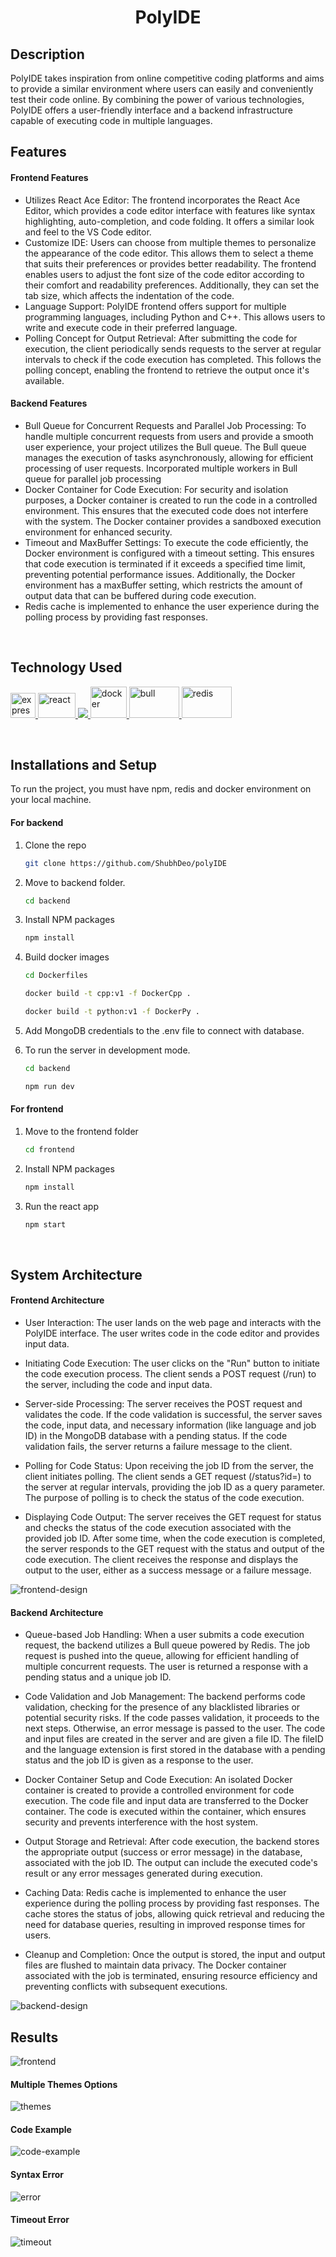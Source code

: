 <h1 align="center">PolyIDE</h1>

<!-- description -->
## Description

PolyIDE takes inspiration from online competitive coding platforms and aims to provide a similar environment where users can easily and conveniently test their code online. By combining the power of various technologies, PolyIDE offers a user-friendly interface and a backend infrastructure capable of executing code in multiple languages.
<br />

<!-- Features -->
## Features

#### Frontend Features
- Utilizes React Ace Editor: The frontend incorporates the React Ace Editor, which provides a code editor interface with features like syntax highlighting, auto-completion, and code folding. It offers a similar look and feel to the VS Code editor.
- Customize IDE: Users can choose from multiple themes to personalize the appearance of the code editor. This allows them to select a theme that suits their preferences or provides better readability. The frontend enables users to adjust the font size of the code editor according to their comfort and readability preferences. Additionally, they can set the tab size, which affects the indentation of the code.
- Language Support: PolyIDE frontend offers support for multiple programming languages, including Python and C++. This allows users to write and execute code in their preferred language.
- Polling Concept for Output Retrieval: After submitting the code for execution, the client periodically sends requests to the server at regular intervals to check if the code execution has completed. This follows the polling concept, enabling the frontend to retrieve the output once it's available.

#### Backend Features

 - Bull Queue for Concurrent Requests and Parallel Job Processing: 
 To handle multiple concurrent requests from users and provide a smooth user experience, your project utilizes the Bull queue. The Bull queue manages the execution of tasks asynchronously, allowing for efficient processing of user requests. Incorporated multiple workers in Bull queue for parallel job processing
 - Docker Container for Code Execution: For security and isolation purposes, a Docker container is created to run the code in a controlled environment. This ensures that the executed code does not interfere with the system. The Docker container provides a sandboxed execution environment for enhanced security.
 - Timeout and MaxBuffer Settings: To execute the code efficiently, the Docker environment is configured with a timeout setting. This ensures that code execution is terminated if it exceeds a specified time limit, preventing potential performance issues. Additionally, the Docker environment has a maxBuffer setting, which restricts the amount of output data that can be buffered during code execution.
 -  Redis cache is implemented to enhance the user experience during the polling process by providing fast responses.
<br />

<!-- Tech Used -->
## Technology Used
<a href="https://expressjs.com" target="_blank"> <img src="https://www.vectorlogo.zone/logos/expressjs/expressjs-ar21.svg" alt="express" height="40"/> </a><a href="https://reactjs.org/" target="_blank"> <img src="https://upload.wikimedia.org/wikipedia/commons/a/a7/React-icon.svg" alt="react" width="60" height="40"/> </a><a href="https://nodejs.org" target="_blank"> <img src="https://img.icons8.com/color/48/000000/nodejs.png"/> </a>
<a href="https://www.docker.com/" target="_blank"> <img src="https://www.docker.com/sites/default/files/d8/styles/role_icon/public/2019-07/Moby-logo.png?itok=sYH_JEaJ" alt="docker" width="58" height="50"/> </a>
<a href="https://www.npmjs.com/package/bull" target="_blank">
   <img src="https://raw.githubusercontent.com/OptimalBits/bull/e4e64572a3ad259d9cb90d5dec81e8565eeadca1/support/logo%402x.png" alt="bull" width="80" height="50" />
</a>
<a href="https://redis.io" target="_blank">
   <img src="https://miro.medium.com/v2/resize:fit:1400/1*Jed-UVwaIqf16oq5f8ATDQ.png" alt="redis" width="80" height="50" />
</a>

<br />

<!-- Installations and Setup -->
## Installations and Setup

To run the project, you must have npm, redis and docker environment
on your local machine.

#### For backend

1. Clone the repo
   ```sh
   git clone https://github.com/ShubhDeo/polyIDE
   ```
2. Move to backend folder.
   ```sh
   cd backend
   ```
3. Install NPM packages
   ```sh
   npm install
   ```
4. Build docker images
   ```sh
   cd Dockerfiles
   ```
   ```sh
   docker build -t cpp:v1 -f DockerCpp .
   ```
   ```sh
   docker build -t python:v1 -f DockerPy .
   ```
5. Add MongoDB credentials to the .env file to connect with database. 

6. To run the server in development mode.
   ```sh
   cd backend
   ```
   ```sh
   npm run dev
   ```

#### For frontend

1. Move to the frontend folder
   ```sh
   cd frontend
   ```
2. Install NPM packages
   ```sh
   npm install
   ```
3. Run the react app
   ```sh
   npm start
   ```
<br />

<!-- design architecture -->
## System Architecture

#### Frontend Architecture

- User Interaction:
        The user lands on the web page and interacts with the PolyIDE interface.
        The user writes code in the code editor and provides input data.

- Initiating Code Execution:
The user clicks on the "Run" button to initiate the code execution process.
The client sends a POST request (/run) to the server, including the code and input data.

- Server-side Processing:
The server receives the POST request and validates the code.
If the code validation is successful, the server saves the code, input data, and necessary information (like language and job ID) in the MongoDB database with a pending status.
If the code validation fails, the server returns a failure message to the client.

- Polling for Code Status:
Upon receiving the job ID from the server, the client initiates polling.
The client sends a GET request (/status?id=) to the server at regular intervals, providing the job ID as a query parameter.
The purpose of polling is to check the status of the code execution.

- Displaying Code Output:
The server receives the GET request for status and checks the status of the code execution associated with the provided job ID.
After some time, when the code execution is completed, the server responds to the GET request with the status and output of the code execution.
The client receives the response and displays the output to the user, either as a success message or a failure message.

<img src="./frontend-design.jpg" alt="frontend-design"/>

#### Backend Architecture
- Queue-based Job Handling:
When a user submits a code execution request, the backend utilizes a Bull queue powered by Redis.
The job request is pushed into the queue, allowing for efficient handling of multiple concurrent requests.
The user is returned a response with a pending status and a unique job ID.

- Code Validation and Job Management:
The backend performs code validation, checking for the presence of any blacklisted libraries or potential security risks. If the code passes validation, it proceeds to the next steps. Otherwise, an error message is passed to the user.
The code and input files are created in the server and are given a file ID. The fileID and the language extension is first stored in the database with a pending status and the job ID is given as a response to the user.

- Docker Container Setup and Code Execution:
An isolated Docker container is created to provide a controlled environment for code execution.
The code file and input data are transferred to the Docker container.
The code is executed within the container, which ensures security and prevents interference with the host system.

- Output Storage and Retrieval:
After code execution, the backend stores the appropriate output (success or error message) in the database, associated with the job ID.
The output can include the executed code's result or any error messages generated during execution.

- Caching Data:
 Redis cache is implemented to enhance the user experience during the polling process by providing fast responses. The cache stores the status of jobs, allowing quick retrieval and reducing the need for database queries, resulting in improved response times for users.

- Cleanup and Completion:
Once the output is stored, the input and output files are flushed to maintain data privacy.
The Docker container associated with the job is terminated, ensuring resource efficiency and preventing conflicts with subsequent executions.

<img src="./backend-design.jpg" alt="backend-design"/>
<br />

<!-- outputs -->
## Results
<img src="./Frontend.png" alt="frontend"/>

#### Multiple Themes Options
<img src="./themes.png" alt="themes"/>

#### Code Example
<img src="./code example.png" alt="code-example"/>

#### Syntax Error
<img src="./error.png" alt="error"/>

#### Timeout Error
<img src="./timeout.png" alt="timeout"/>
